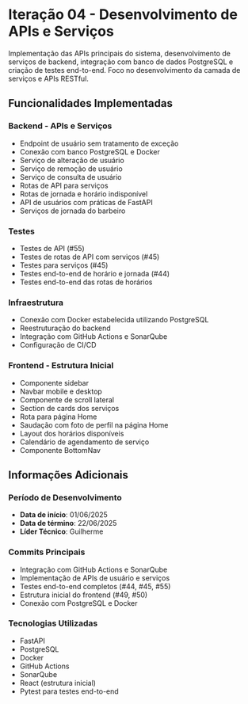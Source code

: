 # Iteração 04 - Desenvolvimento de APIs e Serviços

Implementação das APIs principais do sistema, desenvolvimento de serviços de backend, integração com banco de dados PostgreSQL e criação de testes end-to-end. Foco no desenvolvimento da camada de serviços e APIs RESTful.

## Funcionalidades Implementadas

### Backend - APIs e Serviços
- Endpoint de usuário sem tratamento de exceção
- Conexão com banco PostgreSQL e Docker
- Serviço de alteração de usuário
- Serviço de remoção de usuário
- Serviço de consulta de usuário
- Rotas de API para serviços
- Rotas de jornada e horário indisponível
- API de usuários com práticas de FastAPI
- Serviços de jornada do barbeiro

### Testes
- Testes de API (#55)
- Testes de rotas de API com serviços (#45)
- Testes para serviços (#45)
- Testes end-to-end de horário e jornada (#44)
- Testes end-to-end das rotas de horários

### Infraestrutura
- Conexão com Docker estabelecida utilizando PostgreSQL
- Reestruturação do backend
- Integração com GitHub Actions e SonarQube
- Configuração de CI/CD

### Frontend - Estrutura Inicial
- Componente sidebar
- Navbar mobile e desktop
- Componente de scroll lateral
- Section de cards dos serviços
- Rota para página Home
- Saudação com foto de perfil na página Home
- Layout dos horários disponíveis
- Calendário de agendamento de serviço
- Componente BottomNav

## Informações Adicionais

### Período de Desenvolvimento
- **Data de início**: 01/06/2025
- **Data de término**: 22/06/2025
- **Líder Técnico**: Guilherme

### Commits Principais
- Integração com GitHub Actions e SonarQube
- Implementação de APIs de usuário e serviços
- Testes end-to-end completos (#44, #45, #55)
- Estrutura inicial do frontend (#49, #50)
- Conexão com PostgreSQL e Docker

### Tecnologias Utilizadas
- FastAPI
- PostgreSQL
- Docker
- GitHub Actions
- SonarQube
- React (estrutura inicial)
- Pytest para testes end-to-end 